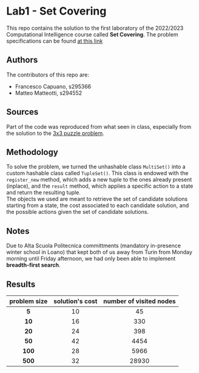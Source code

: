 # Lab1 - Set Covering
This repo contains the solution to the first laboratory of the 2022/2023 Computational Intelligence course called **Set Covering**. The problem specifications can be found [at this link](https://github.com/squillero/computational-intelligence/blob/master/2022-23/lab1_set-covering.ipynb)

## Authors
The contributors of this repo are:
* Francesco Capuano, s295366 
* Matteo Matteotti, s294552  

## Sources 
Part of the code was reproduced from what seen in class, especially from the solution to the [3x3 puzzle problem](https://github.com/squillero/computational-intelligence/blob/master/2022-23/8-puzzle.ipynb).

## Methodology
To solve the problem, we turned the unhashable class `MultiSet()` into a custom hashable class called `TupleSet()`. This class is endowed with the `register_new` method, which adds a new tuple to the ones already present (inplace), and the `result` method, which applies a specific action to a state and return the resulting tuple.  
The objects we used are meant to retrieve the set of candidate solutions starting from a state, the cost associated to each candidate solution, and the possible actions given the set of candidate solutions. 


## Notes
Due to Alta Scuola Politecnica committments (mandatory in-presence winter school in Loano) that kept both of us away from Turin from Monday morning until Friday afternoon, we had only been able to implement **breadth-first search**.

## Results
| **problem size** | **solution's cost** | **number of visited nodes** |
|:---:|:---:|:---:|
| **5** | 10 | 45 |
| **10** | 16 | 330 |
| **20** | 24 | 398 |
| **50** | 42 | 4454 |
| **100** | 28 | 5966 |
| **500** | 32 | 28930 |
